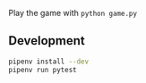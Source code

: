 Play the game with `python game.py`

## Development

```bash
pipenv install --dev
pipenv run pytest
```
